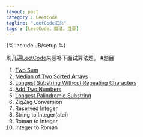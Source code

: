 ```yaml
---
layout: post
category : LeetCode
tagline: "LeetCode汇总"
tags : [LeetCode，面试，目录]
---
```

{% include JB/setup %}

刷几遍[LeetCode](https://oj.leetcode.com/problems/)来恶补下面试算法题。
#题目
1. [Two Sum](#TwoSum)
2. [Median of Two Sorted Arrays](http://simonjava.github.io/leetcode/2014/06/07/LeetCode%E4%B9%8BMedian-of-Two-Sorted-Arrays/)
3. [Longest Substring Without Repeating Characters](http://simonjava.github.io/leetcode/2014/06/09/LeetCode%E4%B9%8BLongest-Substring-Without-Repeating-Characters/)
4. [Add Two Numbers](http://simonjava.github.io/leetcode/2014/06/09/LeetCode%E4%B9%8BAdd-Two-Numbers/)
5. [Longest Palindromic Substring](http://simonjava.github.io/leetcode/2014/06/10/LeetCode%E4%B9%8BLongest-Palindromic-Substring/)
6. ZigZag Conversion
7. Reserved Integer
8. String to Integer(atoi)
9. Roman to Integer
10. Integer to Roman



























